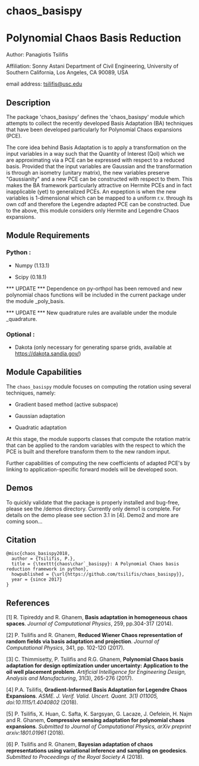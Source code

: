 # chaos_basispy
Polynomial Chaos Basis Reduction
=================================

Author:       Panagiotis Tsilifis

Affiliation:  Sonny Astani Department of Civil Engineering, 
              University of Southern California, Los Angeles, CA 90089, USA

email address: tsilifis@usc.edu

Description
-----------

The package 'chaos_basispy' defines the 'chaos_basispy' module which attempts to 
collect the recently developed Basis Adaptation (BA) techniques that have been developed 
particularly for Polynomial Chaos expansions (PCE). 

The core idea behind Basis Adaptation is to apply a transformation on the input variables
in a way such that the Quantity of Interest (QoI) which we are approximating via a PCE can
be expressed with respect to a reduced basis. Provided that the input variables are Gaussian
and the transformation is through an isometry (unitary matrix), the new variables preserve 
"Gaussianity" and a new PCE can be constructed with respect to them. This makes the BA 
framework particularly attractive on Hermite PCEs and in fact inapplicable (yet) to 
generalized PCEs. An expeption is when the new variables is 1-dimensional which can be mapped
to a uniform r.v. through its own cdf and therefore the Legendre adapted PCE can be constructed.
Due to the above, this module considers only Hermite and Legendre Chaos expansions.

Module Requirements
-------------------
### Python :

- Numpy (1.13.1)

- Scipy (0.18.1)

*** UPDATE *** Dependence on py-orthpol has been removed and new polynomial chaos functions will be included in the current package under the module _poly_basis.

*** UPDATE *** New quadrature rules are available under the module _quadrature.  

### Optional :

- Dakota (only necessary for generating sparse grids, available at https://dakota.sandia.gov/) 


Module Capabilities
-------------------

The `chaos_basispy` module focuses on computing the rotation using several techniques, namely:

- Gradient based method (active subspace)

- Gaussian adaptation

- Quadratic adaptation 

At this stage, the module supports classes that compute the rotation matrix that can be applied to the random variables with the respect to which the PCE is built and therefore transform them to the new random input. 

Further capabilities of computing the new coefficients of adapted PCE's by linking to application-specific forward models will be developed soon.

Demos
-----

To quickly validate that the package is properly installed and bug-free, please see the /demos directory. Currently only demo1 is complete. For details on the demo please see section 3.1 in [4]. Demo2 and more are coming soon...

Citation
--------
      
    @misc{chaos_basispy2018,
      author = {Tsilifis, P.},
      title = {\texttt{chaos\char`_basispy}: A Polynomial Chaos basis reduction framework in python},
      howpublished = {\url{https://github.com/tsilifis/chaos_basispy}},
      year = {since 2017} 
    }

References
----------

[1] R. Tipireddy and R. Ghanem, **Basis adaptation in homogeneous chaos spaces**. *Journal of Computational Physics*, 259, pp.304-317 (2014).

[2] P. Tsilifis and R. Ghanem, **Reduced Wiener Chaos representation of random fields via basis adaptation and projection**. *Journal of Computational Physics*, 341, pp. 102-120 (2017).

[3] C. Thimmisetty, P. Tsilifis and R.G. Ghanem, **Polynomial Chaos basis adaptation for design optimization under uncertainty: Application to the oil well placement problem**. *Artificial Intelligence for Engineering Design, Analysis and Manufacturing*, 31(3), 265-276 (2017).

[4] P.A. Tsilifis, **Gradient-Informed Basis Adaptation for Legendre Chaos Expansions**. *ASME. J. Verif. Valid. Uncert. Quant. 3(1) 011005, doi:10.1115/1.4040802* (2018).

[5] P. Tsilifis, X. Huan, C. Safta, K. Sargsyan, G. Lacaze, J. Oefelein, H. Najm and R. Ghanem, **Compressive sensing adaptation for polynomial chaos expansions**. *Submitted to Journal of Computational Physics, arXiv preprint arxiv:1801.01961* (2018).

[6] P. Tsilifis and R. Ghanem, **Bayesian adaptation of chaos representations using variational inference and sampling on geodesics**. *Submitted to Proceedings of the Royal Society A* (2018). 
